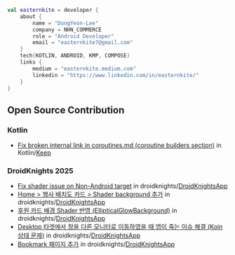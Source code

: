 
```kotlin
val easternkite = developer {
    about {
        name = "DongYeon-Lee"
        company = NHN_COMMERCE
        role = "Android Developer"
        email = "easternkite7@gmail.com"
    }
    tech(KOTLIN, ANDROID, KMP, COMPOSE)
    links {
        medium = "easternkite.medium.com"
        linkedin = "https://www.linkedin.com/in/easternkite/"
    }
}
```

## Open Source Contribution  
### Kotlin
* [Fix broken internal link in coroutines.md (coroutine builders section)](https://github.com/Kotlin/KEEP/pull/414) in Kotlin/[Keep](https://github.com/Kotlin/KEEP)

### DroidKnights 2025
* [Fix shader issue on Non-Android target](https://github.com/droidknights/DroidKnightsApp/pull/441) in droidknights/[DroidKnightsApp](https://github.com/droidknights/DroidKnightsApp/tree/2025/compose-multiplatform)
* [Home > 행사 배치도 카드 > Shader background 추가](https://github.com/droidknights/DroidKnightsApp/pull/467) in droidknights/[DroidKnightsApp](https://github.com/droidknights/DroidKnightsApp/tree/2025/compose-multiplatform)
* [후원 카드 배경 Shader 반영 (EllipticalGlowBackground)](https://github.com/droidknights/DroidKnightsApp/pull/477) in droidknights/[DroidKnightsApp](https://github.com/droidknights/DroidKnightsApp/tree/2025/compose-multiplatform)
* [Desktop 타겟에서 창을 다른 모니터로 이동하였을 때 앱이 죽는 이슈 해결 (Koin 상태 문제)](https://github.com/droidknights/DroidKnightsApp/pull/486) in droidknights/[DroidKnightsApp](https://github.com/droidknights/DroidKnightsApp/tree/2025/compose-multiplatform)
* [Bookmark 페이지 추가](https://github.com/droidknights/DroidKnightsApp/pull/523) in droidknights/[DroidKnightsApp](https://github.com/droidknights/DroidKnightsApp/tree/2025/compose-multiplatform)
<!--
**blucky8649/blucky8649** is a ✨ _special_ ✨ repository because its `README.md` (this file) appears on your GitHub profile.
asd
Here are some ideas to get you started:

- 🔭 I’m currently working on ...
- 🌱 I’m currently learning ...
- 👯 I’m looking to collaborate on ...
- 🤔 I’m looking for help with ...
- 💬 Ask me about ...
- 📫 How to reach me: ...
- 😄 Pronouns: ...
- ⚡ Fun fact: ...
dsfgy
<p>
<img src="https://img.shields.io/badge/Android-3DDC84?style=flat-square&logo=Android&logoColor=white"/></a> &nbsp
<img src="https://img.shields.io/badge/Firebase-FFCA28?style=flat-square&logo=Firebase&logoColor=white"/></a> &nbsp
<img src="https://img.shields.io/badge/SQLite-003B57?style=flat-square&logo=SQLite&logoColor=white"/></a> &nbsp
<img src="https://img.shields.io/badge/Java-007396?style=flat-square&logo=Java&logoColor=white"/></a> &nbsp
<img src="https://img.shields.io/badge/Kotlin-7F52FF?style=flat-square&logo=Kotlin&logoColor=white"/></a> &nbsp
</p>


### 📝 Projects I did
* [날씨 앱 만들기](https://github.com/blucky8649/MyWeatherApp)
* [영화 검색앱 만들기](https://github.com/blucky8649/MyMovieApp)
* [MVVM 기반의 영어 뉴스 앱 만들기](https://github.com/blucky8649/MVVMNewsApp)
* [롸쳐띵(Write Your Think), 간단한 일상기록 일기장](https://github.com/blucky8649/Write_your_think)
* [쓰리메이트, 음식 추천 및 식단 기록을 간편하게](https://github.com/blucky8649/ThreeMate)
-->
